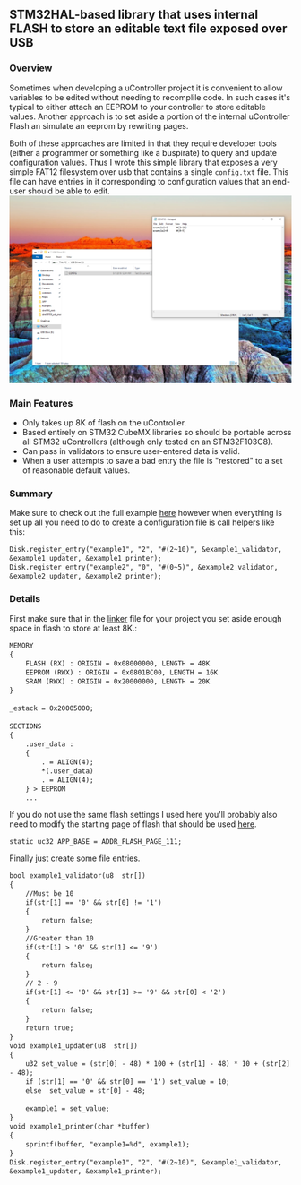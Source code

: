 ## STM32HAL-based library that uses internal FLASH to store an editable text file exposed over USB ##

### Overview ###

Sometimes when developing a uController project it is convenient to allow variables to be edited without needing to recomplile code. In such cases it's typical to either attach an EEPROM to your controller to store editable values. Another approach is to set aside a portion of the internal uController Flash an simulate an eeprom by rewriting pages. 

Both of these approaches are limited in that they require developer tools (either a programmer or something like a buspirate) to query and update configuration values. Thus I wrote this simple library that exposes a very simple FAT12 filesystem over usb that contains a single `config.txt` file. This file can have entries in it corresponding to configuration values that an end-user should be able to edit. 
![](https://github.com/dretay/stm32f103_usb_mass_storage/blob/master/screenshot.png)

### Main Features ###
- Only takes up 8K of flash on the uController.
- Based entirely on STM32 CubeMX libraries so should be portable across all STM32 uControllers (although only tested on an STM32F103C8).
- Can pass in validators to ensure user-entered data is valid. 
- When a user attempts to save a bad entry the file is "restored" to a set of reasonable default values. 

### Summary ###
Make sure to check out the full example [here](https://github.com/dretay/stm32f103_usb_mass_storage/blob/master/application.c) however when everything is set up all you need to do to create a configuration file is call helpers like this:
```
Disk.register_entry("example1", "2", "#(2~10)", &example1_validator, &example1_updater, &example1_printer);
Disk.register_entry("example2", "0", "#(0~5)", &example2_validator, &example2_updater, &example2_printer);	
```
### Details ###
First make sure that in the [linker](https://github.com/dretay/stm32f103_usb_mass_storage/blob/master/STM32F103C8_flash.lds#L11) file for your project you set aside enough space in flash to store at least 8K.:
```
MEMORY
{
	FLASH (RX) : ORIGIN = 0x08000000, LENGTH = 48K
	EEPROM (RWX) : ORIGIN = 0x0801BC00, LENGTH = 16K
	SRAM (RWX) : ORIGIN = 0x20000000, LENGTH = 20K
}

_estack = 0x20005000;

SECTIONS
{
	.user_data :
	{
		. = ALIGN(4);
		*(.user_data)
		. = ALIGN(4);
	} > EEPROM
	...
```
If you do not use the same flash settings I used here you'll probably also need to modify the starting page of flash that should be used [here](https://github.com/dretay/stm32f103_usb_mass_storage/blob/master/disk.c#L8).
```
static uc32 APP_BASE = ADDR_FLASH_PAGE_111;
```
Finally just create some file entries. 
```
bool example1_validator(u8  str[])
{
	//Must be 10
	if(str[1] == '0' && str[0] != '1')
	{
		return false; 
	}
	//Greater than 10
	if(str[1] > '0' && str[1] <= '9')
	{
		return false; 
	}
	// 2 - 9
	if(str[1] <= '0' && str[1] >= '9' && str[0] < '2') 
	{			
		return false; 
	}	
	return true;
}
void example1_updater(u8  str[])
{
	u32 set_value = (str[0] - 48) * 100 + (str[1] - 48) * 10 + (str[2] - 48);
	if (str[1] == '0' && str[0] == '1') set_value = 10;
	else  set_value = str[0] - 48;

	example1 = set_value;
}
void example1_printer(char *buffer)
{
	sprintf(buffer, "example1=%d", example1);
}
Disk.register_entry("example1", "2", "#(2~10)", &example1_validator, &example1_updater, &example1_printer);
```
